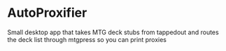 # AutoProxifier
Small desktop app that takes MTG deck stubs from tappedout and routes the deck list through mtgpress so you can print proxies
